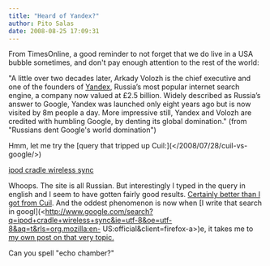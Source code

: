 ```yaml
---
title: "Heard of Yandex?"
author: Pito Salas
date: 2008-08-25 17:09:31
---
```



From TimesOnline, a good reminder to not forget that we do live in a USA
bubble sometimes, and don't pay enough attention to the rest of the world:

"A little over two decades later, Arkady Volozh is the chief executive and one
of the founders of [Yandex](<http://en.wikipedia.org/wiki/Yandex>), Russia’s
most popular internet search engine, a company now valued at £2.5 billion.
Widely described as Russia’s answer to Google, Yandex was launched only eight
years ago but is now visited by 8m people a day. More impressive still, Yandex
and Volozh are credited with humbling Google, by denting its global
domination." (from "Russians dent Google's world domination")

Hmm, let me try the [query that tripped up Cuil:](</2008/07/28/cuil-vs-
google/>)

[ipod cradle wireless
sync](<http://yandex.ru/yandsearch?text=ipod+cradle+wireless+sync>)

Whoops. The site is all Russian. But interestingly I typed in the query in
english and I seem to have gotten fairly good results. [Certainly better than
I got from Cuil](<http://www.cuil.com/search?q=ipod+cradle+wireless+sync>).
And the oddest phenomenon is now when [I write that search in
googl](<http://www.google.com/search?q=ipod+cradle+wireless+sync&ie=utf-8&oe=utf-8&aq=t&rls=org.mozilla:en-
US:official&client=firefox-a>)e, it takes me to [my own post on that very
topic. ](</2008/07/28/cuil-vs-google/>)

Can you spell "echo chamber?"


